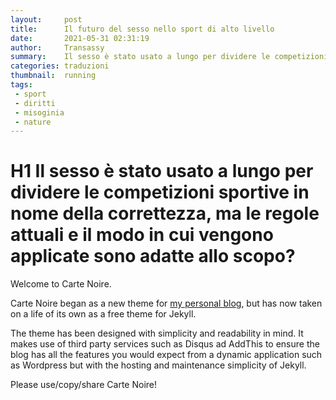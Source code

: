 ```yaml
---
layout:     post
title:      Il futuro del sesso nello sport di alto livello
date:       2021-05-31 02:31:19
author:     Transassy
summary:    Il sesso è stato usato a lungo per dividere le competizioni sportive in nome della correttezza, ma le regole attuali e il modo in cui vengono applicate sono adatte allo scopo?
categories: traduzioni
thumbnail:  running
tags:
 - sport
 - diritti
 - misoginia
 - nature
---
```


# H1 Il sesso è stato usato a lungo per dividere le competizioni sportive in nome della correttezza, ma le regole attuali e il modo in cui vengono applicate sono adatte allo scopo?
Welcome to Carte Noire.

Carte Noire began as a new theme for [my personal blog][1], but has now taken
on a life of its own as a free theme for Jekyll.

The theme has been designed with simplicity and readability in mind. It makes
use of third party services such as Disqus ad AddThis to ensure the blog has
all the features you would expect from a dynamic application such as Wordpress
but with the hosting and maintenance simplicity of Jekyll.

Please use/copy/share Carte Noire!

[1]: http://www.jacobtomlinson.co.uk/
